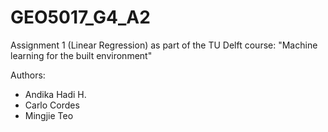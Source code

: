 # GEO5017_G4_A2
Assignment 1 (Linear Regression) as part of the TU Delft course: "Machine learning for the built environment"

Authors:
* Andika Hadi H.
* Carlo Cordes
* Mingjie Teo
